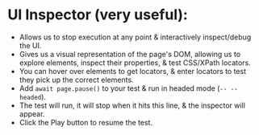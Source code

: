 # UI Inspector (very useful):

- Allows us to stop execution at any point & interactively inspect/debug the UI.
- Gives us a visual representation of the page's DOM, allowing us to explore elements, inspect their properties, & test CSS/XPath locators.
- You can hover over elements to get locators, & enter locators to test they pick up the correct elements.
- Add `await page.pause()` to your test & run in headed mode (`-- --headed`).
- The test will run, it will stop when it hits this line, & the inspector will appear.
- Click the Play button to resume the test.
